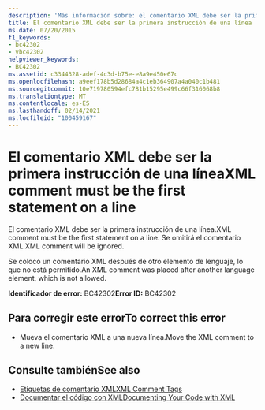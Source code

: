 ```yaml
---
description: 'Más información sobre: el comentario XML debe ser la primera instrucción de una línea'
title: El comentario XML debe ser la primera instrucción de una línea
ms.date: 07/20/2015
f1_keywords:
- bc42302
- vbc42302
helpviewer_keywords:
- BC42302
ms.assetid: c3344328-adef-4c3d-b75e-e8a9e450e67c
ms.openlocfilehash: a9eef178b5d28684a4c1eb364907a4a040c1b481
ms.sourcegitcommit: 10e719780594efc781b15295e499c66f316068b8
ms.translationtype: MT
ms.contentlocale: es-ES
ms.lasthandoff: 02/14/2021
ms.locfileid: "100459167"
---
```

# <a name="xml-comment-must-be-the-first-statement-on-a-line"></a><span data-ttu-id="44e34-103">El comentario XML debe ser la primera instrucción de una línea</span><span class="sxs-lookup"><span data-stu-id="44e34-103">XML comment must be the first statement on a line</span></span>

<span data-ttu-id="44e34-104">El comentario XML debe ser la primera instrucción de una línea.</span><span class="sxs-lookup"><span data-stu-id="44e34-104">XML comment must be the first statement on a line.</span></span> <span data-ttu-id="44e34-105">Se omitirá el comentario XML.</span><span class="sxs-lookup"><span data-stu-id="44e34-105">XML comment will be ignored.</span></span>  
  
 <span data-ttu-id="44e34-106">Se colocó un comentario XML después de otro elemento de lenguaje, lo que no está permitido.</span><span class="sxs-lookup"><span data-stu-id="44e34-106">An XML comment was placed after another language element, which is not allowed.</span></span>  
  
 <span data-ttu-id="44e34-107">**Identificador de error:** BC42302</span><span class="sxs-lookup"><span data-stu-id="44e34-107">**Error ID:** BC42302</span></span>  
  
## <a name="to-correct-this-error"></a><span data-ttu-id="44e34-108">Para corregir este error</span><span class="sxs-lookup"><span data-stu-id="44e34-108">To correct this error</span></span>  
  
- <span data-ttu-id="44e34-109">Mueva el comentario XML a una nueva línea.</span><span class="sxs-lookup"><span data-stu-id="44e34-109">Move the XML comment to a new line.</span></span>  
  
## <a name="see-also"></a><span data-ttu-id="44e34-110">Consulte también</span><span class="sxs-lookup"><span data-stu-id="44e34-110">See also</span></span>

- [<span data-ttu-id="44e34-111">Etiquetas de comentario XML</span><span class="sxs-lookup"><span data-stu-id="44e34-111">XML Comment Tags</span></span>](../language-reference/xmldoc/index.md)
- [<span data-ttu-id="44e34-112">Documentar el código con XML</span><span class="sxs-lookup"><span data-stu-id="44e34-112">Documenting Your Code with XML</span></span>](../programming-guide/program-structure/documenting-your-code-with-xml.md)

